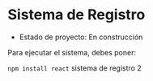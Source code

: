 <h1>Sistema de Registro</h1>

- Estado de proyecto: En construcción

Para ejecutar el sistema, debes poner:

```npm install react```
sistema de registro 2
